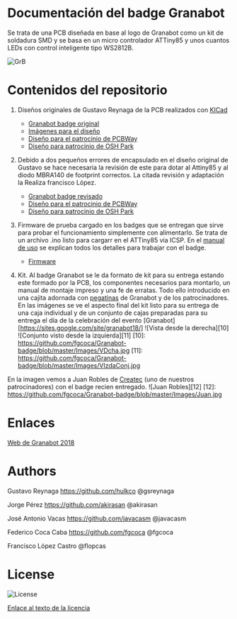 # **Documentación del badge Granabot** 
Se trata de una PCB diseñada en base al logo de Granabot como un kit de soldadura SMD y se basa en un micro controlador ATTiny85 y unos cuantos LEDs con control inteligente tipo WS2812B.

![GrB][1]

 [1]: https://github.com/fgcoca/Granabot-badge/blob/master/Images/Top-Botton.png

# **Contenidos del repositorio**
1. Diseños originales de Gustavo Reynaga de la PCB realizados con [KICad](http://kicad-pcb.org/)

    * [Granabot badge original](https://github.com/fgcoca/Granabot-badge/tree/master/Granabot-Badge-Original)
    * [Imágenes para el diseño](https://github.com/fgcoca/Granabot-badge/tree/master/Granabot-Badge-Original/Design/images)
    * [Diseño para el patrocinio de PCBWay](https://github.com/fgcoca/Granabot-badge/tree/master/Granabot-Badge-Original/Hardware/PCBWay)
    * [Diseño para patrocinio de OSH Park](https://github.com/fgcoca/Granabot-badge/tree/master/Granabot-Badge-Original/Hardware/OSHPark)
2. Debido a dos pequeños errores de encapsulado en el diseño original de Gustavo se hace necesaria la revisión de este para dotar al Attiny85 y al diodo MBRA140 de footprint correctos. La citada revisión y adaptación la Realiza francisco López.

    * [Granabot badge revisado](https://github.com/fgcoca/Granabot-badge/tree/master/Granabot-Badge-revisado)
    * [Diseño para el patrocinio de PCBWay](https://github.com/fgcoca/Granabot-badge/tree/master/Granabot-Badge-revisado/Hardware/PCBWay)
    * [Diseño para patrocinio de OSH Park](https://github.com/fgcoca/Granabot-badge/tree/master/Granabot-Badge-revisado/Hardware/OSHPark)
   
3. Firmware de prueba cargado en los badges que se entregan que sirve para probar el funcionamiento simplemente con alimentarlo. Se trata de un archivo .ino listo para cargarr en el ATTiny85 via ICSP. En el [manual de uso](https://github.com/fgcoca/Granabot-badge/blob/master/Kit/Programacion/Manual.pdf) se explican todos los detalles para trabajar con el badge.
    * [Firmware](https://github.com/fgcoca/Granabot-badge/tree/master/Firmware/badge_granabot)

4. Kit. Al badge Granabot se le da formato de kit para su entrega estando este formado por la PCB, los componentes necesarios para montarlo, un manual de montaje impreso y una fe de erratas. Todo ello introducido en una cajita adornada con [pegatinas](https://github.com/fgcoca/Granabot-badge/tree/master/Pegatinas-Caja) de Granabot y de los patrocinadores. En las imágenes se ve el aspecto final del kit listo para su entrega de una caja individual y de un conjunto de cajas preparadas para su entrega el día de la celebración del evento [Granabot][https://sites.google.com/site/granabot18/]
![Vista desde la derecha][10] ![Conjunto visto desde la izquierda][11]
 [10]: https://github.com/fgcoca/Granabot-badge/blob/master/Images/VDcha.jpg
 [11]: https://github.com/fgcoca/Granabot-badge/blob/master/Images/VIzdaConj.jpg

En la imagen vemos a Juan Robles de [Createc](https://createc3d.com/) (uno de nuestros patrocinadores) con el badge recien entregado.
![Juan Robles][12]
 [12]: https://github.com/fgcoca/Granabot-badge/blob/master/Images/Juan.jpg
 

# **Enlaces**

[Web de Granabot 2018](https://sites.google.com/site/granabot18/)

 
# **Authors**
Gustavo Reynaga https://github.com/hulkco @gsreynaga 

Jorge Pérez https://github.com/akirasan @akirasan

José Antonio Vacas https://github.com/javacasm @javacasm

Federico Coca Caba https://github.com/fgcoca @fgcoca

Francisco López Castro @flopcas 

# **License**
![License][88]

 [88]: https://github.com/fgcoca/3D-Design_Robots_Other/blob/master/Lapicero/Licencia/licencia.png
[Enlace al texto de la licencia](https://github.com/fgcoca/Granabot-badge/blob/master/LICENSE)
